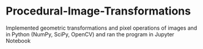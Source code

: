 # Procedural-Image-Transformations
 Implemented geometric transformations and pixel operations of images and in Python (NumPy, SciPy, OpenCV) and ran the program in Jupyter Notebook
